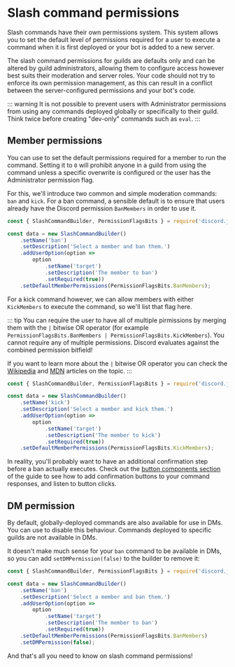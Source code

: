 # Slash command permissions

Slash commands have their own permissions system. This system allows you to set the default level of permissions required for a user to execute a command when it is first deployed or your bot is added to a new server.

The slash command permissions for guilds are defaults only and can be altered by guild administrators, allowing them to configure access however best suits their moderation and server roles. Your code should not try to enforce its own permission management, as this can result in a conflict between the server-configured permissions and your bot's code.

::: warning
It is not possible to prevent users with Administrator permissions from using any commands deployed globally or specifically to their guild. Think twice before creating "dev-only" commands such as `eval`.
:::

## Member permissions

You can use <DocsLink section="builders" path="class/SlashCommandBuilder?scrollTo=setDefaultMemberPermissions" type="method" /> to set the default permissions required for a member to run the command. Setting it to `0` will prohibit anyone in a guild from using the command unless a specific overwrite is configured or the user has the Administrator permission flag.

For this, we'll introduce two common and simple moderation commands: `ban` and `kick`. For a ban command, a sensible default is to ensure that users already have the Discord permission `BanMembers` in order to use it.

```js {11}
const { SlashCommandBuilder, PermissionFlagsBits } = require('discord.js');

const data = new SlashCommandBuilder()
	.setName('ban')
	.setDescription('Select a member and ban them.')
	.addUserOption(option =>
		option
			.setName('target')
			.setDescription('The member to ban')
			.setRequired(true))
	.setDefaultMemberPermissions(PermissionFlagsBits.BanMembers);
```

For a kick command however, we can allow members with either `KickMembers` to execute the command, so we'll list that flag here.

::: tip
You can require the user to have all of multiple pirmissions by merging them with the `|` bitwise OR operator (for example `PermissionFlagsBits.BanMembers | PermissionFlagsBits.KickMembers`).
You cannot require any of multiple permissions. Discord evaluates against the combined permission bitfield!

If you want to learn more about the `|` bitwise OR operator you can check the [Wikipedia](https://en.wikipedia.org/wiki/Bitwise_operation#OR) and [MDN](https://developer.mozilla.org/en-US/docs/Web/JavaScript/Reference/Operators/Bitwise_OR) articles on the topic.
:::

```js {11}
const { SlashCommandBuilder, PermissionFlagsBits } = require('discord.js');

const data = new SlashCommandBuilder()
	.setName('kick')
	.setDescription('Select a member and kick them.')
	.addUserOption(option =>
		option
			.setName('target')
			.setDescription('The member to kick')
			.setRequired(true))
	.setDefaultMemberPermissions(PermissionFlagsBits.KickMembers);
```

In reality, you'll probably want to have an additional confirmation step before a ban actually executes. Check out the [button components section](/interactions/buttons.html) of the guide to see how to add confirmation buttons to your command responses, and listen to button clicks.

## DM permission

By default, globally-deployed commands are also available for use in DMs. You can use <DocsLink section="builders" path="class/SlashCommandBuilder?scrollTo=setDMPermission" type="method" /> to disable this behaviour. Commands deployed to specific guilds are not available in DMs.

It doesn't make much sense for your `ban` command to be available in DMs, so you can add `setDMPermission(false)` to the builder to remove it:

```js {11-12}
const { SlashCommandBuilder, PermissionFlagsBits } = require('discord.js');

const data = new SlashCommandBuilder()
	.setName('ban')
	.setDescription('Select a member and ban them.')
	.addUserOption(option =>
		option
			.setName('target')
			.setDescription('The member to ban')
			.setRequired(true))
	.setDefaultMemberPermissions(PermissionFlagsBits.BanMembers)
	.setDMPermission(false);
```

And that's all you need to know on slash command permissions!
